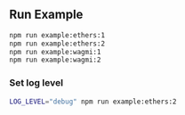 ## Run Example

```bash
npm run example:ethers:1
npm run example:ethers:2
npm run example:wagmi:1
npm run example:wagmi:2
```


### Set log level

```bash
LOG_LEVEL="debug" npm run example:ethers:2
```
